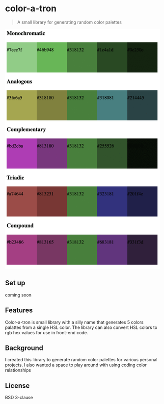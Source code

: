 # color-a-tron
> A small library for generating random color palettes

![Gif of randomly generated color palettes as page reloads](https://github.com/dorafc/color-a-tron/blob/main/imgs/coloratron.gif?raw=true)

## Set up
coming soon

## Features
Color-a-tron is small library with a silly name that generates 5 colors palattes from a single HSL color. The library can also convert HSL colors to rgb hex values for use in front-end code.

## Background
I created this library to generate random color palettes for various personal projects. I also wanted a space to play around with using coding color relationships

## License
BSD 3-clause